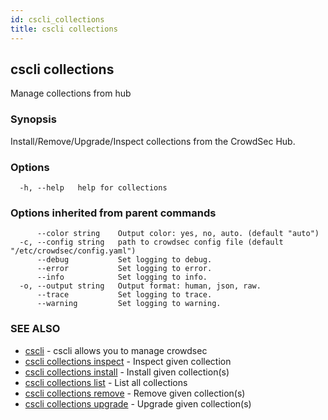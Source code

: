 ```yaml
---
id: cscli_collections
title: cscli collections
---
```

## cscli collections

Manage collections from hub

### Synopsis

Install/Remove/Upgrade/Inspect collections from the CrowdSec Hub.

### Options

```
  -h, --help   help for collections
```

### Options inherited from parent commands

```
      --color string    Output color: yes, no, auto. (default "auto")
  -c, --config string   path to crowdsec config file (default "/etc/crowdsec/config.yaml")
      --debug           Set logging to debug.
      --error           Set logging to error.
      --info            Set logging to info.
  -o, --output string   Output format: human, json, raw.
      --trace           Set logging to trace.
      --warning         Set logging to warning.
```

### SEE ALSO

* [cscli](/cscli/cscli.md)	 - cscli allows you to manage crowdsec
* [cscli collections inspect](/cscli/cscli_collections_inspect.md)	 - Inspect given collection
* [cscli collections install](/cscli/cscli_collections_install.md)	 - Install given collection(s)
* [cscli collections list](/cscli/cscli_collections_list.md)	 - List all collections
* [cscli collections remove](/cscli/cscli_collections_remove.md)	 - Remove given collection(s)
* [cscli collections upgrade](/cscli/cscli_collections_upgrade.md)	 - Upgrade given collection(s)

